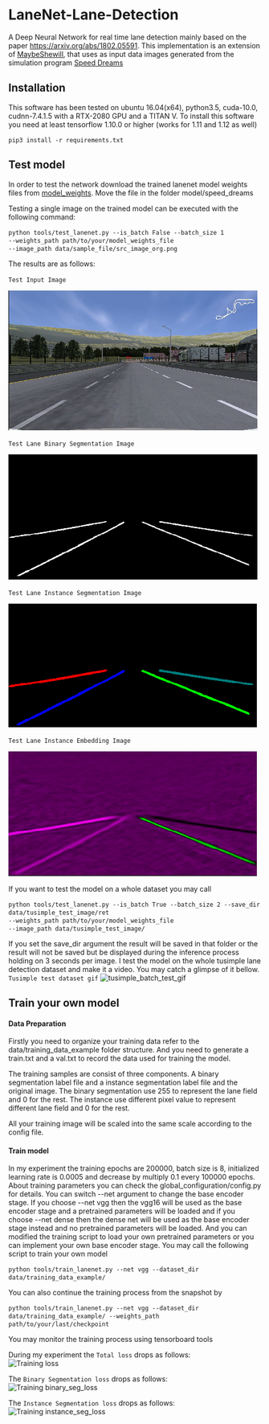 # LaneNet-Lane-Detection 
A Deep Neural Network for real time lane detection mainly based on the paper https://arxiv.org/abs/1802.05591.
This implementation is an extension of [MaybeShewill](https://github.com/MaybeShewill-CV/lanenet-lane-detection), that uses as input data images generated from the simulation program [Speed Dreams](http://www.speed-dreams.org/)

## Installation
This software has been tested on ubuntu 16.04(x64), python3.5, cuda-10.0, cudnn-7.4.1.5 with a RTX-2080 GPU and a TITAN V. 
To install this software you need at least tensorflow 1.10.0 or higher (works for 1.11 and 1.12 as well)
```
pip3 install -r requirements.txt
```

## Test model
In order to test the network download the trained lanenet model weights files from [model_weights](www.google.de).
Move the file in the folder model/speed_dreams

Testing a single image on the trained model can be executed with the following command:

```
python tools/test_lanenet.py --is_batch False --batch_size 1 
--weights_path path/to/your/model_weights_file 
--image_path data/sample_file/src_image_org.png
```
The results are as follows:

`Test Input Image`

![Test Input](data/sample_files/src_image.png)

`Test Lane Binary Segmentation Image`

![Test Lane_Binary_Seg](data/sample_files/binary_image.png)

`Test Lane Instance Segmentation Image`

![Test Lane_Instance_Seg](data/sample_files/mask_image.png)

`Test Lane Instance Embedding Image`

![Test Lane_Embedding](data/sample_files/instance_image.png)

If you want to test the model on a whole dataset you may call
```
python tools/test_lanenet.py --is_batch True --batch_size 2 --save_dir data/tusimple_test_image/ret 
--weights_path path/to/your/model_weights_file 
--image_path data/tusimple_test_image/
```
If you set the save_dir argument the result will be saved in that folder or the result will not be saved but be 
displayed during the inference process holding on 3 seconds per image. I test the model on the whole tusimple lane 
detection dataset and make it a video. You may catch a glimpse of it bellow.
`Tusimple test dataset gif`
![tusimple_batch_test_gif](/data/source_image/lanenet_batch_test.gif)

## Train your own model
#### Data Preparation
Firstly you need to organize your training data refer to the data/training_data_example folder structure. And you need 
to generate a train.txt and a val.txt to record the data used for training the model. 

The training samples are consist of three components. A binary segmentation label file and a instance segmentation label
file and the original image. The binary segmentation use 255 to represent the lane field and 0 for the rest. The 
instance use different pixel value to represent different lane field and 0 for the rest.

All your training image will be scaled into the same scale according to the config file.

#### Train model
In my experiment the training epochs are 200000, batch size is 8, initialized learning rate is 0.0005 and decrease by 
multiply 0.1 every 100000 epochs. About training parameters you can check the global_configuration/config.py for details. 
You can switch --net argument to change the base encoder stage. If you choose --net vgg then the vgg16 will be used as 
the base encoder stage and a pretrained parameters will be loaded and if you choose --net dense then the dense net will 
be used as the base encoder stage instead and no pretrained parameters will be loaded. And you can modified the training 
script to load your own pretrained parameters or you can implement your own base encoder stage. 
You may call the following script to train your own model

```
python tools/train_lanenet.py --net vgg --dataset_dir data/training_data_example/
```
You can also continue the training process from the snapshot by
```
python tools/train_lanenet.py --net vgg --dataset_dir data/training_data_example/ --weights_path path/to/your/last/checkpoint
```

You may monitor the training process using tensorboard tools

During my experiment the `Total loss` drops as follows:  
![Training loss](/data/source_image/total_loss.png)

The `Binary Segmentation loss` drops as follows:  
![Training binary_seg_loss](/data/source_image/binary_seg_loss.png)

The `Instance Segmentation loss` drops as follows:  
![Training instance_seg_loss](/data/source_image/instance_seg_loss.png)
